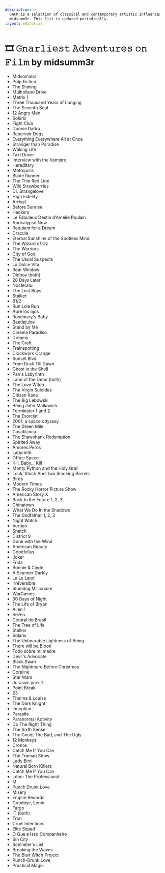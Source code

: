 ```yaml
---
description: >-
  GAFM is a selection of classical and contemporary artistic influences at
  midsumm3r. This list is updated periodically.
layout: editorial
---
```


# 🎞 𝙶𝚗𝚊𝚛𝚕𝚒𝚎𝚜𝚝 𝙰𝚍𝚟𝚎𝚗𝚝𝚞𝚛𝚎𝚜 𝚘𝚗 𝙵𝚒𝚕𝚖 by midsumm3r

* Midsommar
* Pulp Fiction
* The Shining
* Mulholland Drive
* Matrix 1
* Three Thousand Years of Longing
* The Seventh Seal
* 12 Angry Men
* Solaris
* Fight Club
* Donnie Darko
* Reservoir Dogs
* Everything Everywhere All at Once
* Stranger than Paradise
* Waking Life
* Taxi Driver
* Interview with the Vampire
* Hereditary
* Metropolis
* Blade Runner
* The Thin Red Line
* Wild Strawberries
* Dr. Strangelove
* High Fidelity
* Arrival
* Before Sunrise
* Hackers
* Le Fabuleux Destin d'Amélie Poulain
* Apocalypse Now
* Requiem for a Dream
* Dracula
* Eternal Sunshine of the Spotless Mind
* The Wizard of Oz
* The Warriors
* City of God
* The Usual Suspects
* La Dolce Vita
* Rear Window
* Oldboy (both)
* 28 Days Later
* Nosferatu
* The Lost Boys
* Stalker
* 81/2
* Run Lola Run
* Abre los ojos
* Rosemary's Baby
* Beetlejuice
* Stand by Me&#x20;
* Cinema Paradiso
* Dreams
* The Craft
* Trainspotting
* Clockwork Orange
* Sunset Blvd
* From Dusk Till Dawn
* Ghost in the Shell
* Pan's Labyrinth
* Land of the Dead (both)
* The Love Witch&#x20;
* The Virgin Suicides
* Citizen Kane
* The Big Lebowski
* Being John Malkovich
* Terminator 1 and 2
* The Exorcist
* 2001: a space odyssey
* The Green Mile
* Casablanca
* The Shawshank Redemption
* Spirited Away
* Amores Peros
* Labyrinth
* Office Space
* Kill, Baby... Kill
* Monty Python and the Holy Grail
* Lock, Stock And Two Smoking Barrels
* Birds
* Modern Times
* The Rocky Horror Picture Show
* American Story X
* Back to the Future 1, 2, 3
* Chinatown
* What We Do In the Shadows
* The Godfather 1, 2, 3
* Night Watch
* Vertigo
* Snatch
* District 9
* Gone with the Wind
* American Beauty
* Goodfellas
* Joker
* Frida
* Bonnie & Clyde
* A Scanner Darkly
* La La Land
* Irréversible
* Slumdog Millionaire
* WarGames
* 30 Days of Night
* The Life of Bryan
* Alien 1
* Se7en
* Central do Brasil
* The Tree of Life&#x20;
* Stalker
* Solaris
* The Unbearable Lightness of Being
* There will be Blood
* Todo sobre mi madre
* Devil's Advocate
* Black Swan
* The Nightmare Before Christmas
* Coraline
* Star Wars
* Jurassic park 1
* Point Break
* 23
* Thelma & Louise&#x20;
* The Dark Knight
* Inception
* Parasite
* Paranormal Activity
* Do The Right Thing
* The Sixth Sense
* The Good, The Bad, and The Ugly
* 12 Monkeys
* Cronos
* Catch Me If You Can
* The Truman Show
* Lady Bird
* Natural Born Killers
* Catch Me If You Can
* Léon: The Professional
* M
* Punch Drunk Love
* Misery
* Empire Records
* Goodbye, Lenin
* Fargo
* IT (both)
* Tron
* Cruel Intentions
* Elite Squad
* O Que e Isso Companheiro
* Sin City
* Schindler's List
* Breaking the Waves
* The Blair Witch Project
* Punch-Drunk Love
* Practical Magic

